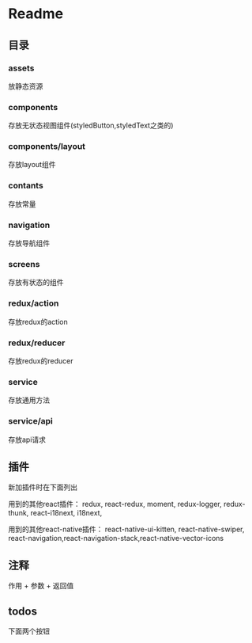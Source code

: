 # Readme

## 目录

### assets

放静态资源

### components

存放无状态视图组件(styledButton,styledText之类的)

### components/layout

存放layout组件

### contants

存放常量

### navigation

存放导航组件

### screens

存放有状态的组件

### redux/action

存放redux的action

### redux/reducer

存放redux的reducer

### service

存放通用方法

### service/api

存放api请求

## 插件

新加插件时在下面列出
  
用到的其他react插件：
  redux, react-redux, moment, redux-logger, redux-thunk, react-i18next, i18next,

用到的其他react-native插件：
  react-native-ui-kitten, react-native-swiper, react-navigation,react-navigation-stack,react-native-vector-icons

## 注释

作用 + 参数 + 返回值

## todos

下面两个按钮
